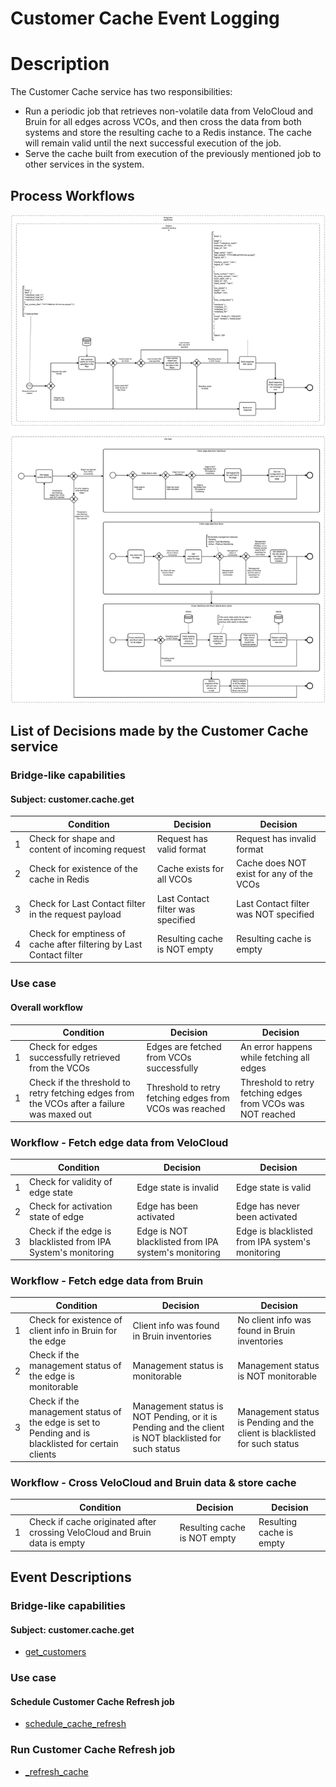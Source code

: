 # Customer Cache Event Logging

# Description

The Customer Cache service has two responsibilities:
* Run a periodic job that retrieves non-volatile data from VeloCloud and Bruin for all edges across VCOs, and then cross the
  data from both systems and store the resulting cache to a Redis instance. The cache will remain valid until the next successful
  execution of the job.
* Serve the cache built from execution of the previously mentioned job to other services in the system.

## Process Workflows
![[](../../images/customer-cache.png)](../../images/customer-cache.png)

## List of Decisions made by the Customer Cache service
### Bridge-like capabilities
#### Subject: customer.cache.get
|     | Condition                                                           | Decision                          | Decision                                 |
|-----|---------------------------------------------------------------------|-----------------------------------|------------------------------------------|
| 1   | Check for shape and content of incoming request                     | Request has valid format          | Request has invalid format               |
| 2   | Check for existence of the cache in Redis                           | Cache exists for all VCOs         | Cache does NOT exist for any of the VCOs |
| 3   | Check for Last Contact filter in the request payload                | Last Contact filter was specified | Last Contact filter was NOT specified    |
| 4   | Check for emptiness of cache after filtering by Last Contact filter | Resulting cache is NOT empty      | Resulting cache is empty                 |

### Use case
#### Overall workflow
|     | Condition                                                                                  | Decision                                                | Decision                                                    |
|-----|--------------------------------------------------------------------------------------------|---------------------------------------------------------|-------------------------------------------------------------|
| 1   | Check for edges successfully retrieved from the VCOs                                       | Edges are fetched from VCOs successfully                | An error happens while fetching all edges                   |
| 1   | Check if the threshold to retry fetching edges from the VCOs after a failure was maxed out | Threshold to retry fetching edges from VCOs was reached | Threshold to retry fetching edges from VCOs was NOT reached |

### Workflow - Fetch edge data from VeloCloud
|     | Condition                                                     | Decision                                             | Decision                                         |
|-----|---------------------------------------------------------------|------------------------------------------------------|--------------------------------------------------|
| 1   | Check for validity of edge state                              | Edge state is invalid                                | Edge state is valid                              |
| 2   | Check for activation state of edge                            | Edge has been activated                              | Edge has never been activated                    |
| 3   | Check if the edge is blacklisted from IPA System's monitoring | Edge is NOT blacklisted from IPA system's monitoring | Edge is blacklisted from IPA system's monitoring |

### Workflow - Fetch edge data from Bruin
|     | Condition                                                                                           | Decision                                                                                             | Decision                                                                   |
|-----|-----------------------------------------------------------------------------------------------------|------------------------------------------------------------------------------------------------------|----------------------------------------------------------------------------|
| 1   | Check for existence of client info in Bruin for the edge                                            | Client info was found in Bruin inventories                                                           | No client info was found in Bruin inventories                              |
| 2   | Check if the management status of the edge is monitorable                                           | Management status is monitorable                                                                     | Management status is NOT monitorable                                       |
| 3   | Check if the management status of the edge is set to Pending and is blacklisted for certain clients | Management status is NOT Pending, or it is Pending and the client is NOT blacklisted for such status | Management status is Pending and the client is blacklisted for such status |

### Workflow - Cross VeloCloud and Bruin data & store cache
|     | Condition                                                                  | Decision                     | Decision                 |
|-----|----------------------------------------------------------------------------|------------------------------|--------------------------|
| 1   | Check if cache originated after crossing VeloCloud and Bruin data is empty | Resulting cache is NOT empty | Resulting cache is empty |


## Event Descriptions
### Bridge-like capabilities
#### Subject: customer.cache.get
* [get_customers](../services/customer-cache/actions/get_customers/get_customers.md)

### Use case
#### Schedule Customer Cache Refresh job
* [schedule_cache_refresh](../services/customer-cache/actions/refresh_cache/schedule_cache_refresh.md)

### Run Customer Cache Refresh job
* [_refresh_cache](../services/customer-cache/actions/refresh_cache/_refresh_cache.md)
